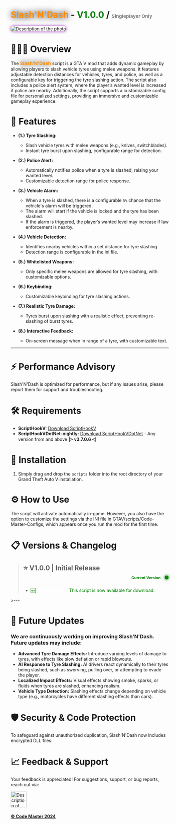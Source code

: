 # <span style="color:darkorange; text-shadow: 0 0 20px black;">Slash'N'Dash</span> - <span style="color:green; font-weight:bold;">V1.0.0</span> / <span style="color:grey; font-weight:bold; font-size: 15px;">Singleplayer Only</span>

  <img src="https://media.discordapp.net/attachments/1237449892109090928/1318402497945010209/image1.jpg?ex=67623182&is=6760e002&hm=ec865833c4cf0b9ce08db2ffb8cca337c4ab4c2361f9d62e8b651a2ef99e893c&=&format=jpeg" style="box-shadow: 0 0 10px rgba(150, 30, 180, 255); border-radius: 40px; width: auto; height: auto;" alt="Description of the photo">

#
# 🙎🏼‍♀️ Overview

The <span style="color:darkorange; text-shadow: 0 0 20px black; font-size: 15px;">**Slash'N'Dash**</span> script is a GTA V mod that adds dynamic gameplay by allowing players to slash vehicle tyres using melee weapons. It features adjustable detection distances for vehicles, tyres, and police, as well as a configurable key for triggering the tyre slashing action. The script also includes a police alert system, where the player’s wanted level is increased if police are nearby. Additionally, the script supports a customizable config file for personalized settings, providing an immersive and customizable gameplay experience.

# 🚀 Features

- **(1.) Tyre Slashing:**
  - Slash vehicle tyres with melee weapons (e.g., knives, switchblades).
  - Instant tyre burst upon slashing, configurable range for detection.

- **(2.) Police Alert:**
  - Automatically notifies police when a tyre is slashed, raising your wanted level.
  - Customizable detection range for police response.

- **(3.) Vehicle Alarm:**
  - When a tyre is slashed, there is a configurable `5%` chance that the vehicle's alarm will be triggered.
  - The alarm will start if the vehicle is locked and the tyre has been slashed.
  - If the alarm is triggered, the player’s wanted level may increase if law enforcement is nearby.

- **(4.) Vehicle Detection:**
  - Identifies nearby vehicles within a set distance for tyre slashing.
  - Detection range is configurable in the ini file.

- **(5.) Whitelisted Weapons:**
  - Only specific melee weapons are allowed for tyre slashing, with customizable options.

- **(6.) Keybinding:**
  - Customizable keybinding for tyre slashing actions.

- **(7.) Realistic Tyre Damage:**
  - Tyres burst upon slashing with a realistic effect, preventing re-slashing of burst tyres.

- **(8.) Interactive Feedback:**
  - On-screen message when in range of a tyre, with customizable text.  
___
# ⚡️ Performance Advisory

Slash'N'Dash is optimized for performance, but if any issues arise, please report them for support and troubleshooting.

# 🛠️ Requirements
- **ScriptHookV:** [Download ScriptHookV](http://www.dev-c.com/gtav/scripthookv/)
- **ScriptHookVDotNet-nightly:** [Download ScriptHookVDotNet](https://github.com/scripthookvdotnet/scripthookvdotnet-nightly/releases/latest) - Any version from and above **|> ᴠ3.7.0.6 <|**

# 🔧 Installation
1. Simply drag and drop the `scripts` folder into the root directory of your Grand Theft Auto V installation.

# ⚙️ How to Use
The script will activate automatically in-game. However, you also have the option to customize the settings via the INI file in GTAV/scripts/Code-Master-Configs, which appears once you run the mod for the first time.

# 📋 Versions & Changelog

> ## ⭐ V1.0.0 | Initial Release <span style="color:green; display: block; text-align: right; font-size: 12px; font-weight: bold;">Current Version<span style="color:white; font-size: 14px; text-shadow: 0 0 10px white; text-align: right;"> /</span><span style="color:green; font-size: 14px; text-shadow: 0 0 10px green; text-align: right;"> 🟢</span></span>
>
>- <span style="color:green"> 🆕 <span style="font-weight: bold; color: white;">Initial Release:</span> This script is now available for download.
</span>
>---

# 🔮 Future Updates
### We are continuously working on improving Slash'N'Dash. Future updates may include:

- **Advanced Tyre Damage Effects:** Introduce varying levels of damage to tyres, with effects like slow deflation or rapid blowouts.
- **AI Response to Tyre Slashing:** AI drivers react dynamically to their tyres being slashed, such as swerving, pulling over, or attempting to evade the player.
- **Localized Impact Effects:** Visual effects showing smoke, sparks, or fluids when tyres are slashed, enhancing realism.
- **Vehicle Type Detection:** Slashing effects change depending on vehicle type (e.g., motorcycles have different slashing effects than cars).

# 🛡️ Security & Code Protection
To safeguard against unauthorized duplication, Slash'N'Dash now includes encrypted DLL files.


# 📈 Feedback & Support
Your feedback is appreciated! For suggestions, support, or bug reports, reach out via:

<a href="https://discord.gg/3MKyscCXkk" target="_blank">
  <img src="https://avatarfiles.alphacoders.com/367/thumb-1920-367017.png" style="width: 50px; height: auto;" alt="Description of the photo">
</a>

#### [© Code Master 2024](https://codemaster.ltd/)
